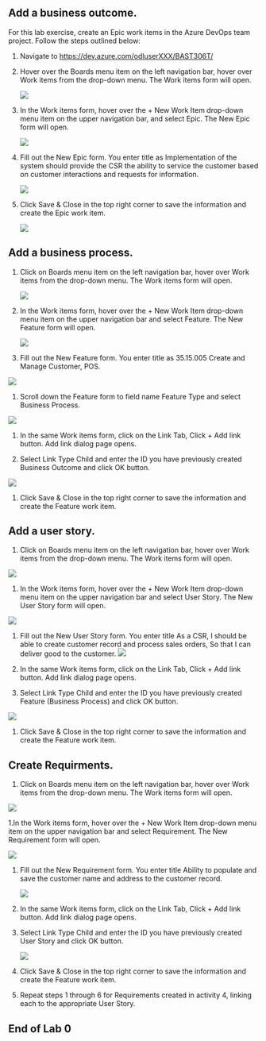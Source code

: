 


## Add a business outcome.


For this lab exercise, create an Epic work items in the Azure DevOps team project.
Follow the steps outlined below:


1. Navigate to https://dev.azure.com/odluserXXX/BAST306T/

1. Hover over the Boards menu item on the left navigation bar, hover over Work items from the drop-down menu.  The Work items form    will open.
    
    ![](https://github.com/sumitmalik51/BAST306T-Labs/blob/master/Lab0/images/snap1.png)
   
   
1. In the Work items form, hover over the + New Work Item drop-down menu item on the upper navigation bar, and select Epic.  The New Epic form will open.

    ![](https://github.com/sumitmalik51/BAST306T-Labs/blob/master/Lab0/images/snap1.png)

1. Fill out the New Epic form.  You enter title as Implementation of the system should provide the CSR the ability to service the customer based on customer interactions and requests for information. 

   ![](https://github.com/sumitmalik51/BAST306T-Labs/blob/master/Lab0/images/snap3.JPG)
     
1. Click Save & Close in the top right corner to save the information and create the Epic work item.

   ![](https://github.com/sumitmalik51/BAST306T-Labs/blob/master/Lab0/images/snap4.JPG)
  
  
## Add a business process.

1. Click on Boards menu item on the left navigation bar, hover over Work items from the drop-down menu.  The Work items form will open.

   ![](https://github.com/sumitmalik51/BAST306T-Labs/blob/master/Lab0/images/snap5.JPG)
  
1. In the Work items form, hover over the + New Work Item drop-down menu item on the upper navigation bar and select Feature.  The New Feature form will open.

   ![](https://github.com/sumitmalik51/BAST306T-Labs/blob/master/Lab0/images/snap6.JPG)

1. Fill out the New Feature form. You enter title as 35.15.005 Create and Manage Customer, POS.

  ![](https://github.com/sumitmalik51/BAST306T-Labs/blob/master/Lab0/images/snap7.JPG)
  
1. Scroll down the Feature form to field name Feature Type and select Business Process.

  ![](https://github.com/sumitmalik51/BAST306T-Labs/blob/master/Lab0/images/snap8.JPG)
  
1. In the same Work items form, click on the Link  Tab, Click + Add link button. Add link dialog page opens.
 
1. Select Link Type Child and enter the ID you have previously created Business Outcome and click OK button.

  ![](https://github.com/sumitmalik51/BAST306T-Labs/blob/master/Lab0/images/snap9.JPG)
  
1. Click Save & Close in the top right corner to save the information and create the Feature work item.


## Add a user story.

1. Click on Boards menu item on the left navigation bar, hover over Work items from the drop-down menu.  The Work items form will open.
  
  ![](https://github.com/sumitmalik51/BAST306T-Labs/blob/master/Lab0/images/snap10.JPG)


1. In the Work items form, hover over the + New Work Item drop-down menu item on the upper navigation bar and select User Story.  The New User Story form will open.

  ![](https://github.com/sumitmalik51/BAST306T-Labs/blob/master/Lab0/images/snap11.JPG)

1. Fill out the New User Story form.  You enter title As a CSR, I should be able to create customer record and process sales orders, So that I can deliver good to the customer. 
  ![](https://github.com/sumitmalik51/BAST306T-Labs/blob/master/Lab0/images/snap12.JPG)
  
1. In the same Work items form, click on the Link  Tab, Click + Add link button. Add link dialog page opens.

1. Select Link Type Child and enter the ID you have previously created Feature (Business Process) and click OK button.

  ![](https://github.com/sumitmalik51/BAST306T-Labs/blob/master/Lab0/images/snap13.JPG)

1. Click Save & Close in the top right corner to save the information and create the Feature work item.


## Create Requirments.

1. Click on Boards menu item on the left navigation bar, hover over Work items from the drop-down menu.  The Work items form will open.

  ![](https://github.com/sumitmalik51/BAST306T-Labs/blob/master/Lab0/images/snap14.JPG)


1.In the Work items form, hover over the + New Work Item drop-down menu item on the upper navigation bar and select Requirement.  The New Requirement form will open.

  ![](https://github.com/sumitmalik51/BAST306T-Labs/blob/master/Lab0/images/snap15.JPG)


1. Fill out the New Requirement form.  You enter title Ability to populate and save the customer name and address to the customer record. 

   ![](https://github.com/sumitmalik51/BAST306T-Labs/blob/master/Lab0/images/snap16.JPG)
   
   
1. In the same Work items form, click on the Link  Tab, Click + Add link button. Add link dialog page opens.

1. Select Link Type Child and enter the ID you have previously created User Story and click OK button.

   ![](https://github.com/sumitmalik51/BAST306T-Labs/blob/master/Lab0/images/snap17.JPG)
   
1. Click Save & Close in the top right corner to save the information and create the Feature work item.

1. Repeat steps 1 through 6 for Requirements created in activity 4, linking each to the appropriate User Story.


## End of Lab 0


